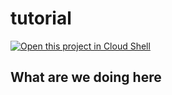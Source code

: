 # tutorial

[![Open this project in Cloud Shell](http://gstatic.com/cloudssh/images/open-btn.png)](https://ssh.cloud.google.com/cloudshell/open?cloudshell_git_repo=https://github.com/marijnmur/googlecloudshelltutorials&cloudshell_tutorial=tutorial.md)


## What are we doing here
